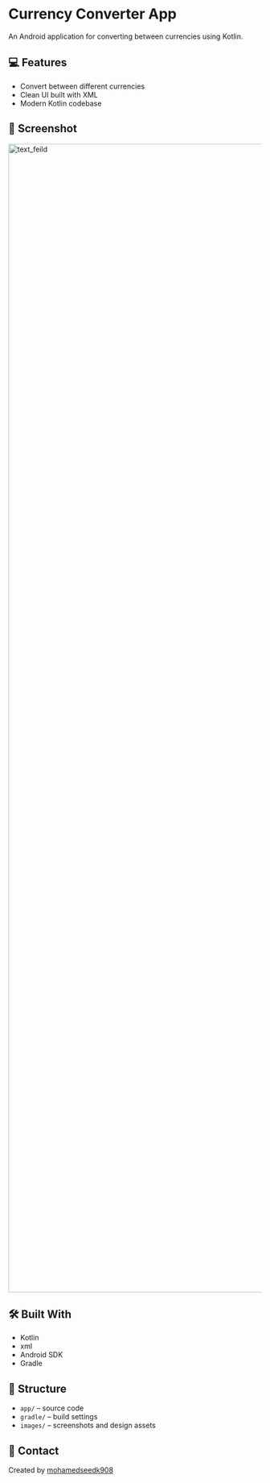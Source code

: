 # Currency Converter App

An Android application for converting between currencies using Kotlin.

## 💻 Features

- Convert between different currencies
- Clean UI built with XML
- Modern Kotlin codebase

## 📱 Screenshot
<img width="1080" height="2280" alt="text_feild" src="https://github.com/user-attachments/assets/7347e888-2a03-44b7-a870-e92891fdf74e" />


## 🛠 Built With

- Kotlin
- xml
- Android SDK
- Gradle

## 📂 Structure

- `app/` – source code
- `gradle/` – build settings
- `images/` – screenshots and design assets

## 📧 Contact

Created by [mohamedseedk908](https://github.com/mohamedseedk908)
